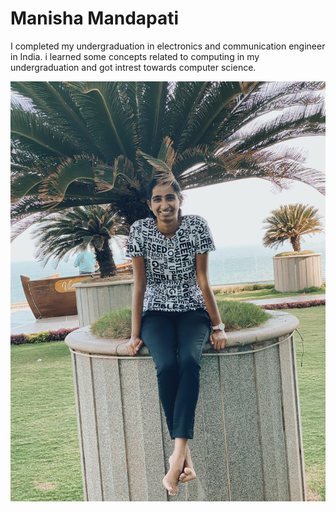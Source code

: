 # Manisha Mandapati
I completed my undergraduation in electronics and communication engineer in India. i learned some concepts related to computing in my undergraduation and got intrest towards computer science.

![My picture](manu.jpg)